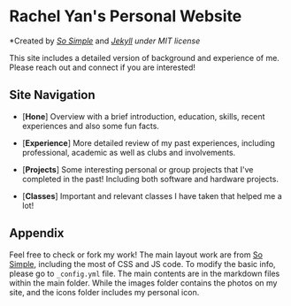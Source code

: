# Rachel Yan's Personal Website

*Created by  *[*So Simple*](https://github.com/mmistakes/so-simple-theme)* and [*Jekyll*](https://jekyllrb.com/docs/themes/) *under MIT license*

This site includes a detailed version of background and experience of me. Please reach out and connect if you are interested!

## Site Navigation

- [**Hone**] Overview with a brief introduction, education, skills, recent experiences and also some fun facts.

- [**Experience**] More detailed review of my past experiences, including professional, academic as well as clubs and involvements.

- [**Projects**] Some interesting personal or group projects that I've completed in the past! Including both software and hardware projects.

- [**Classes**] Important and relevant classes I have taken that helped me a lot!

## Appendix

Feel free to check or fork my work! The main layout work are from [So Simple](https://github.com/mmistakes/so-simple-theme), including the most of CSS and JS code. To modify the basic info, please go to `_config.yml` file. The main contents are in the markdown files within the main folder. While the images folder contains the photos on my site, and the icons folder includes my personal icon.
